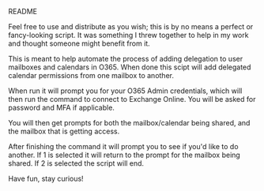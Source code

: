 README

Feel free to use and distribute as you wish; this is by no means a perfect or fancy-looking script. It was something I threw together to
help in my work and thought someone might benefit from it.

This is meant to help automate the process of adding delegation to user mailboxes and calendars in O365. When done this scipt will 
add delegated calendar permissions from one mailbox to another.

When run it will prompt you for your O365 Admin credentials, which will then run the command to connect to Exchange Online. You will be asked
for password and MFA if applicable.

You will then get prompts for both the mailbox/calendar being shared, and the mailbox that is getting access.

After finishing the command it will prompt you to see if you'd like to do another. If 1 is selected it will return to the prompt
for the mailbox being shared. If 2 is selected the script will end.

Have fun, stay curious!
